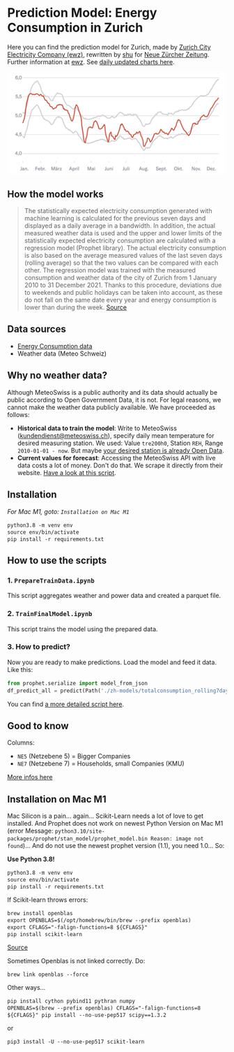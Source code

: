 # Prediction Model: Energy Consumption in Zurich
Here you can find the prediction model for Zurich, made by [Zurich City Electricity Company (ewz)](https://www.ewz.ch/), rewritten by [shu](https://www.nzz.ch/impressum/simon-huwiler-shu-ld.1650592) for [Neue Zürcher Zeitung](https://www.nzz.ch/). Further information at [ewz](https://www.ewz.ch/de/ueber-ewz/newsroom/aus-aktuellem-anlass/versorgung-sichergestellt/energieverbrauch-stadt-zuerich.html). See [daily updated charts here](https://www.nzz.ch/visuals/diese-grafiken-zeigen-ob-zuerich-strom-spart-ld.1710613).

<p align="center">
  <img src="doc/chart.png" alt="Energy Consumption in Zurich" width="500"/>
</p>

## How the model works
> The statistically expected electricity consumption generated with machine learning is calculated for the previous seven days and displayed as a daily average in a bandwidth. In addition, the actual measured weather data is used and the upper and lower limits of the statistically expected electricity consumption are calculated with a regression model (Prophet library). The actual electricity consumption is also based on the average measured values of the last seven days (rolling average) so that the two values can be compared with each other. The regression model was trained with the measured consumption and weather data of the city of Zurich from 1 January 2010 to 31 December 2021. Thanks to this procedure, deviations due to weekends and public holidays can be taken into account, as these do not fall on the same date every year and energy consumption is lower than during the week. [Source](https://www.ewz.ch/de/ueber-ewz/newsroom/aus-aktuellem-anlass/versorgung-sichergestellt/energieverbrauch-stadt-zuerich.html)

## Data sources
* [Energy Consumption data](https://data.stadt-zuerich.ch/dataset/ewz_stromabgabe_netzebenen_stadt_zuerich)
* Weather data (Meteo Schweiz)

## Why no weather data?
Although MeteoSwiss is a public authority and its data should actually be public according to Open Government Data, it is not. For legal reasons, we cannot make the weather data publicly available. We have proceeded as follows:
* **Historical data to train the model**: Write to MeteoSwiss (kundendienst@meteoswiss.ch), specify daily mean temperature for desired measuring station. We used: Value `tre200h0`, Station `REH`, Range `2010-01-01 - now`. But maybe [your desired station is already Open Data](https://opendata.swiss/de/dataset/klimamessnetz-tageswerte).
* **Current values for forecast**: Accessing the MeteoSwiss API with live data costs a lot of money. Don't do that. We scrape it directly from their website. [Have a look at this script](https://github.com/nzzdev/st-methods/blob/master/bots/strom-charts-ch/prediction_zuerich.py).

## Installation
*For Mac M1, goto: `Installation on Mac M1`*
```
python3.8 -m venv env
source env/bin/activate
pip install -r requirements.txt
```

## How to use the scripts
### 1. `PrepareTrainData.ipynb`  
This script aggregates weather and power data and created a parquet file.

### 2. `TrainFinalModel.ipynb`  
This script trains the model using the prepared data.

### 3. How to predict?
Now you are ready to make predictions. Load the model and feed it data. Like this:
```python
from prophet.serialize import model_from_json
df_predict_all = predict(Path('./zh-models/totalconsumption_rolling7day.json'), df_data, 'consumption_total')
```
You can find [a more detailed script here](https://github.com/nzzdev/st-methods/blob/master/bots/strom-charts-ch/prediction_zuerich.py).

## Good to know
Columns:
* `NE5` (Netzebene 5) = Bigger Companies
* `NE7` (Netzebene 7) = Households, small Companies (KMU)

[More infos here](https://www.swissgrid.ch/de/home/operation/power-grid/grid-levels.html)

## Installation on Mac M1
Mac Silicon is a pain... again... Scikit-Learn needs a lot of love to get installed. And Prophet does not work on newest Python Version on Mac M1 (error Message: `python3.10/site-packages/prophet/stan_model/prophet_model.bin Reason: image not found`)... And do not use the newest prophet version (1.1), you need 1.0... So:  

**Use Python 3.8!**

```
python3.8 -m venv env
source env/bin/activate
pip install -r requirements.txt
```

If Scikit-learn throws errors:
```
brew install openblas
export OPENBLAS=$(/opt/homebrew/bin/brew --prefix openblas)
export CFLAGS="-falign-functions=8 ${CFLAGS}"
pip install scikit-learn
```
[Source](https://github.com/scipy/scipy/issues/13409)

Sometimes Openblas is not linked correctly. Do:
```
brew link openblas --force
```

Other ways...
```
pip install cython pybind11 pythran numpy
OPENBLAS=$(brew --prefix openblas) CFLAGS="-falign-functions=8 ${CFLAGS}" pip install --no-use-pep517 scipy==1.3.2
```
or
```
pip3 install -U --no-use-pep517 scikit-learn
```
